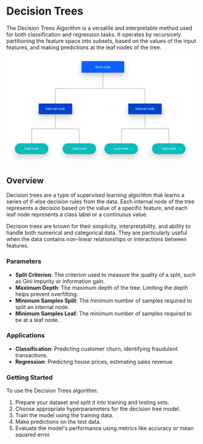 # Decision Trees
The Decision Trees Algorithm is a versatile and interpretable method used for both classification and regression tasks. It operates by recursively partitioning the feature space into subsets, based on the values of the input features, and making predictions at the leaf nodes of the tree.  

<p align="center">
    <img src="dt.png" width="700" hight ="800">
</p>    

## Overview
Decision trees are a type of supervised learning algorithm that learns a series of if-else decision rules from the data. Each internal node of the tree represents a decision based on the value of a specific feature, and each leaf node represents a class label or a continuous value.

Decision trees are known for their simplicity, interpretability, and ability to handle both numerical and categorical data. They are particularly useful when the data contains non-linear relationships or interactions between features.

### Parameters

- **Split Criterion**: The criterion used to measure the quality of a split, such as Gini impurity or information gain.  
- **Maximum Depth**: The maximum depth of the tree. Limiting the depth helps prevent overfitting.
- **Minimum Samples Split**: The minimum number of samples required to split an internal node.
- **Minimum Samples Leaf**: The minimum number of samples required to be at a leaf node.  

### Applications  
- **Classification**: Predicting customer churn, identifying fraudulent transactions.
- **Regression**: Predicting house prices, estimating sales revenue.  
 
### Getting Started  
To use the Decision Trees algorithm:  

1. Prepare your dataset and split it into training and testing sets.  
2. Choose appropriate hyperparameters for the decision tree model.  
3. Train the model using the training data.  
4. Make predictions on the test data.  
5. Evaluate the model's performance using metrics like accuracy or mean squared error.  
